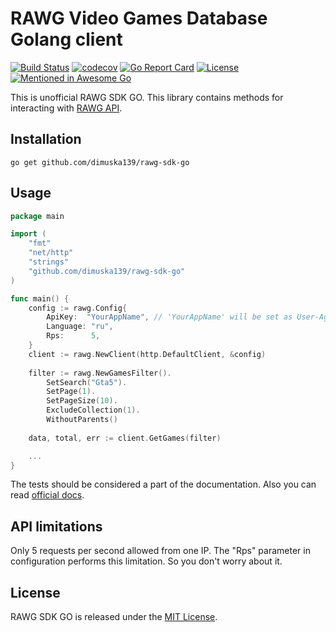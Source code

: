 # RAWG Video Games Database Golang client

[![Build Status](https://travis-ci.org/dimuska139/rawg-sdk-go.svg?branch=master)](https://travis-ci.org/dimuska139/rawg-sdk-go)
[![codecov](https://codecov.io/gh/dimuska139/rawg-sdk-go/branch/master/graph/badge.svg)](https://codecov.io/gh/dimuska139/rawg-sdk-go)
[![Go Report Card](https://goreportcard.com/badge/github.com/dimuska139/rawg-sdk-go)](https://goreportcard.com/report/github.com/dimuska139/rawg-sdk-go)
[![License](https://img.shields.io/github/license/mashape/apistatus.svg)](https://github.com/dimuska139/rawg-sdk-go/blob/master/LICENSE)
[![Mentioned in Awesome Go](https://awesome.re/mentioned-badge.svg)](https://github.com/avelino/awesome-go) 

This is unofficial RAWG SDK GO. This library contains methods for interacting with [RAWG API](https://rawg.io/).

## Installation

```shell
go get github.com/dimuska139/rawg-sdk-go
```

## Usage

```go
package main

import (
    "fmt"
    "net/http"
    "strings"
    "github.com/dimuska139/rawg-sdk-go"
)

func main() {
    config := rawg.Config{
        ApiKey:  "YourAppName", // 'YourAppName' will be set as User-Agent header
        Language: "ru",
        Rps:      5,
    }
    client := rawg.NewClient(http.DefaultClient, &config)
    
    filter := rawg.NewGamesFilter().
        SetSearch("Gta5").
        SetPage(1).
        SetPageSize(10).
        ExcludeCollection(1).
        WithoutParents()
    
    data, total, err := client.GetGames(filter)

    ...
}
```

The tests should be considered a part of the documentation. Also you can read [official docs](https://rawg.io/apidocs).

## API limitations

Only 5 requests per second allowed from one IP. The "Rps" parameter in configuration performs this limitation. 
So you don't worry about it.

## License

RAWG SDK GO is released under the
[MIT License](http://www.opensource.org/licenses/MIT).